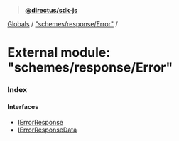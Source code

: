 > **[@directus/sdk-js](../README.md)**

[Globals](../README.md) / ["schemes/response/Error"](_schemes_response_error_.md) /

# External module: "schemes/response/Error"

### Index

#### Interfaces

* [IErrorResponse](../interfaces/_schemes_response_error_.ierrorresponse.md)
* [IErrorResponseData](../interfaces/_schemes_response_error_.ierrorresponsedata.md)